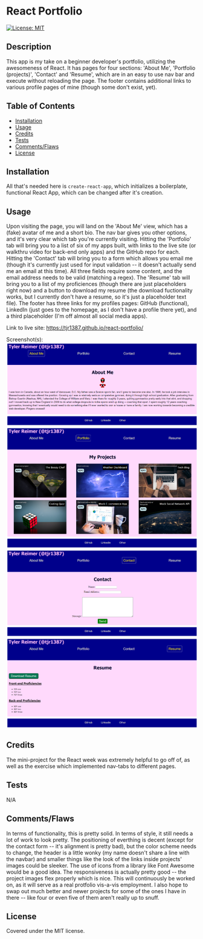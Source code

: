 # React Portfolio

[![License: MIT](https://img.shields.io/badge/License-MIT-yellow.svg)](https://opensource.org/licenses/MIT)

## Description

This app is my take on a beginner developer's portfolio, utilizing the awesomeness of React. It has pages for four sections: 'About Me', 'Portfolio (projects)', 'Contact' and 'Resume', which are in an easy to use nav bar and execute without reloading the page. The footer contains additional links to various profile pages of mine (though some don't exist, yet).

## Table of Contents

- [Installation](#installation)
- [Usage](#usage)
- [Credits](#credits)
- [Tests](#tests)
- [Comments/Flaws](#commentsflaws)
- [License](#license)

## Installation

All that's needed here is `create-react-app`, which initializes a boilerplate, functional React App, which can be changed after it's creation.

## Usage

Upon visiting the page, you will land on the 'About Me' view, which has a (fake) avatar of me and a short bio. The nav bar gives you other options, and it's very clear which tab you're currently visiting. Hitting the 'Portfolio' tab will bring you to a list of six of my apps built, with links to the live site (or walkthru video for back-end only apps) and the GitHub repo for each. Hitting the 'Contact' tab will bring you to a form which allows you email me (though it's currently just used for input validation -- it doesn't actually send me an email at this time). All three fields require some content, and the email address needs to be valid (matching a regex). The 'Resume' tab will bring you to a list of my proficiences (though there are just placeholders right now) and a button to download my resume (the download fuctionality works, but I currently don't have a resume, so it's just a placeholder text file). The footer has three links for my profiles pages: GitHub (functional), LinkedIn (just goes to the homepage, as I don't have a profile there yet), and a third placeholder (I'm off almost all social media apps).

Link to live site: https://tjr1387.github.io/react-portfolio/
  
  
Screenshot(s):
![About](./public/assets/mockups/about-page.png?raw=true "About tab")
![Portfolio](./public/assets/mockups/portfoilio-page.png?raw=true "Portfolio tab")
![Contact](./public/assets/mockups/contact-page.png?raw=true "Contact tab")
![Resume](./public/assets/mockups/resume-page.png?raw=true "Resume tab")

## Credits

The mini-project for the React week was extremely helpful to go off of, as well as the exercise which implemented nav-tabs to different pages.

## Tests

N/A

## Comments/Flaws

In terms of functionality, this is pretty solid. In terms of style, it still needs a lot of work to look pretty. The positioning of everthing is decent (except for the contact form -- it's alignment is pretty bad), but the color scheme needs to change, the header is a little wonky (my name doesn't share a line with the navbar) and smaller things like the look of the links inside projects' images could be sleeker. The use of icons from a library like Font Awesome would be a good idea. The responsiveness is actually pretty good -- the project images flex properly which is nice. This will continuously be worked on, as it will serve as a real protfolio vis-a-vis employment. I also hope to swap out much better and newer projects for some of the ones I have in there -- like four or even five of them aren't really up to snuff.


## License

Covered under the MIT license.
